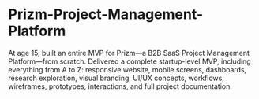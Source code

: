 # Prizm-Project-Management-Platform
 At age 15, built an entire MVP for Prizm—a B2B SaaS Project Management Platform—from scratch. Delivered a complete startup-level MVP, including everything from A to Z: responsive website, mobile screens, dashboards, research exploration, visual branding, UI/UX concepts, workflows, wireframes, prototypes, interactions, and full project documentation.

